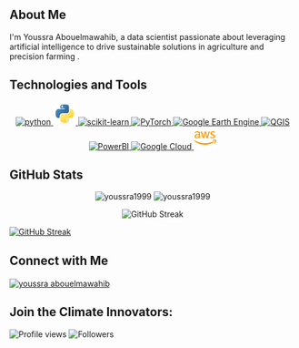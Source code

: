 
## About Me
I'm Youssra Abouelmawahib, a data scientist passionate about leveraging artificial intelligence to drive sustainable solutions in agriculture and precision farming . 

## Technologies and Tools
<p align="center">
  <!-- Programming Languages -->
  <a href="https://jupyter.org/" target="_blank" rel="noreferrer"> <img src="https://upload.wikimedia.org/wikipedia/commons/thumb/3/38/Jupyter_logo.svg/1200px-Jupyter_logo.svg.png" alt="python" width="40" height="40"/> </a>
  <a href="https://www.python.org" target="_blank" rel="noreferrer"> <img src="https://raw.githubusercontent.com/devicons/devicon/master/icons/python/python-original.svg" alt="python" width="40" height="40"/> </a>
  <a href="https://scikit-learn.org/0.21/documentation.html" target="_blank" rel="noreferrer"> <img src="https://upload.wikimedia.org/wikipedia/commons/thumb/0/05/Scikit_learn_logo_small.svg/1280px-Scikit_learn_logo_small.svg.png" alt="scikit-learn" width="40" height="40"/> </a>
  <a href="https://pytorch.org/docs/stable/index.html" target="_blank" rel="noreferrer"> <img src="https://upload.wikimedia.org/wikipedia/commons/thumb/1/10/PyTorch_logo_icon.svg/1200px-PyTorch_logo_icon.svg.png" alt="PyTorch" width="40" height="40"/> </a>
  <!-- Geospatial and Environmental Tools -->
  <a href="https://earthengine.google.com/" target="_blank" rel="noreferrer"> <img src="https://b.thumbs.redditmedia.com/X9PQAO7ZF1oj5ZxFmgWBFHP-xzqHlRJoUxnzBno2jcA.png" alt="Google Earth Engine" width="40" height="40"/> </a>
  <a href="https://www.qgis.org/en/site/" target="_blank" rel="noreferrer"> <img src="https://www.qgis.org/img/logosign.svg" alt="QGIS" width="40" height="40"/> </a>
  <!-- Data Visualization -->
  <a href="https://learn.microsoft.com/en-us/power-bi/" target="_blank" rel="noreferrer"> <img src="https://upload.wikimedia.org/wikipedia/commons/thumb/c/cf/New_Power_BI_Logo.svg/1200px-New_Power_BI_Logo.svg.png" alt="PowerBI" width="40" height="40"/> </a>
   <a href="https://cloud.google.com/" target="_blank" rel="noreferrer"> <img src="https://cdn.jsdelivr.net/gh/devicons/devicon/icons/googlecloud/googlecloud-original.svg" alt="Google Cloud" width="40" height="40"/> </a>
  <a href="https://aws.amazon.com/" target="_blank" rel="noreferrer"> <img src="https://github.com/devicons/devicon/blob/master/icons/amazonwebservices/amazonwebservices-plain-wordmark.svg" alt="AWS" width="40" height="40"/> </a>
</p>


## GitHub Stats
<p align="center">
  <img src="https://github-readme-stats.vercel.app/api?username=youssra1999&show_icons=true&theme=dark" alt="youssra1999" />
  <img src="https://github-profile-summary-cards.vercel.app/api/cards/repos-per-language?username=youssra1999&layout=compact&show_icons=true&theme=merko&locale=en&count_private=true&langs_count=6" alt="youssra1999" />
</p>


<p align="center">
  <img src="https://github-readme-streak-stats.herokuapp.com/?user=youssra1999&theme=dark" alt="GitHub Streak" />
</p>

[![GitHub Streak](https://streak-stats.demolab.com/?user=youssra199)](https://git.io/streak-stats)


## Connect with Me 
<p align="left">
  <a href="https://linkedin.com/in/youssra-abouelmawahib" target="blank"><img align="center" src="https://raw.githubusercontent.com/rahuldkjain/github-profile-readme-generator/master/src/images/icons/Social/linked-in-alt.svg" alt="youssra abouelmawahib" height="30" width="40" /></a>
</p>

## Join the Climate Innovators:
![Profile views](https://komarev.com/ghpvc/?username=youssra1999)
![Followers](https://img.shields.io/github/followers/youssra1999?style=social)
